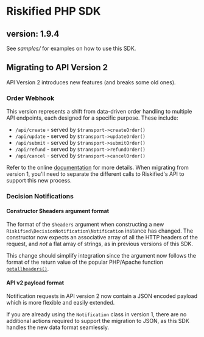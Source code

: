 Riskified PHP SDK
=================

version: 1.9.4
-------------------

See *samples/* for examples on how to use this SDK.

Migrating to API Version 2
--------------------------

API Version 2 introduces new features (and breaks some old ones).

### Order Webhook ###

This version represents a shift from data-driven order handling to multiple API endpoints, each designed
for a specific purpose. These include:

* `/api/create` - served by `$transport->createOrder()`
* `/api/update` - served by `$transport->updateOrder()`
* `/api/submit` - served by `$transport->submitOrder()`
* `/api/refund` - served by `$transport->refundOrder()`
* `/api/cancel` - served by `$transport->cancelOrder()`

Refer to the online [documentation](http://apiref.riskified.com) for more details.
When migrating from version 1, you'll need to separate the different calls to Riskified's API to support this new process.


### Decision Notifications ###

#### Constructor $headers argument format ####
The format of the `$headers` argument when constructing a new `Riskified\DecisionNotification\Notification` instance has changed.
The constructor now expects an associative array of all the HTTP headers of the request, and *not* a flat array of strings, as
in previous versions of this SDK.

This change should simplify integration since the argument now follows the format of the return value of the popular PHP/Apache
function [`getallheaders()`](http://php.net/manual/en/function.getallheaders.php).


#### API v2 payload format ####
Notification requests in API version 2 now contain a JSON encoded payload which is more flexible and easily extended.

If you are already using the `Notification` class in version 1, there are no additional actions required to support the
migration to JSON, as this SDK handles the new data format seamlessly.





